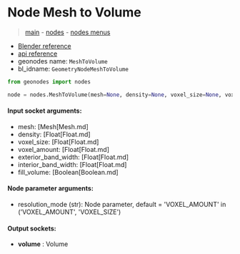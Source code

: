 # Node Mesh to Volume

> [main](../structure.md) - [nodes](nodes.md) - [nodes menus](nodes_menus.md)

- [Blender reference](https://docs.blender.org/manual/en/latest/modeling/geometry_nodes/mesh/mesh_to_volume.html)
- [api reference](https://docs.blender.org/api/current/bpy.types.GeometryNodeMeshToVolume.html)
- geonodes name: `MeshToVolume`
- bl_idname: `GeometryNodeMeshToVolume`

```python
from geonodes import nodes

node = nodes.MeshToVolume(mesh=None, density=None, voxel_size=None, voxel_amount=None, exterior_band_width=None, interior_band_width=None, fill_volume=None, resolution_mode='VOXEL_AMOUNT')
```

#### Input socket arguments:

- mesh: [Mesh[Mesh.md]
- density: [Float[Float.md]
- voxel_size: [Float[Float.md]
- voxel_amount: [Float[Float.md]
- exterior_band_width: [Float[Float.md]
- interior_band_width: [Float[Float.md]
- fill_volume: [Boolean[Boolean.md]

#### Node parameter arguments:

- resolution_mode (str): Node parameter, default = 'VOXEL_AMOUNT' in ('VOXEL_AMOUNT', 'VOXEL_SIZE')

#### Output sockets:

- **volume** : Volume

